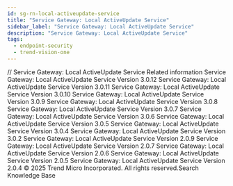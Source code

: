 ```yaml
---
id: sg-rn-local-activeupdate-service
title: "Service Gateway: Local ActiveUpdate Service"
sidebar_label: "Service Gateway: Local ActiveUpdate Service"
description: "Service Gateway: Local ActiveUpdate Service"
tags:
  - endpoint-security
  - trend-vision-one
---
```


/*<![CDATA[*/ $('#title').html($('meta[name=map-description]').attr('content')); /*]]>*/ Service Gateway: Local ActiveUpdate Service Related information Service Gateway: Local ActiveUpdate Service Version 3.0.12 Service Gateway: Local ActiveUpdate Service Version 3.0.11 Service Gateway: Local ActiveUpdate Service Version 3.0.10 Service Gateway: Local ActiveUpdate Service Version 3.0.9 Service Gateway: Local ActiveUpdate Service Version 3.0.8 Service Gateway: Local ActiveUpdate Service Version 3.0.7 Service Gateway: Local ActiveUpdate Service Version 3.0.6 Service Gateway: Local ActiveUpdate Service Version 3.0.5 Service Gateway: Local ActiveUpdate Service Version 3.0.4 Service Gateway: Local ActiveUpdate Service Version 3.0.2 Service Gateway: Local ActiveUpdate Service Version 2.0.9 Service Gateway: Local ActiveUpdate Service Version 2.0.7 Service Gateway: Local ActiveUpdate Service Version 2.0.6 Service Gateway: Local ActiveUpdate Service Version 2.0.5 Service Gateway: Local ActiveUpdate Service Version 2.0.4 © 2025 Trend Micro Incorporated. All rights reserved.Search Knowledge Base